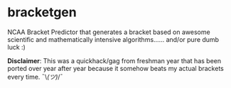# bracketgen
NCAA Bracket Predictor that generates a bracket based on awesome scientific and mathematically intensive algorithms...... and/or pure dumb luck :)


**Disclaimer**: This was a quickhack/gag from freshman year that has been ported over year after year because it somehow beats my actual brackets every time.  ¯\\_(ツ)_/¯
